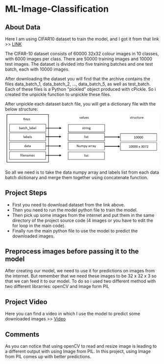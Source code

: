 # ML-Image-Classification
## About Data
Here I am using CIFAR10 dataset to train the model, and I got it from that link >> [LINK](https://www.binarystudy.com/2021/09/how-to-load-preprocess-visualize-CIFAR-10-and-CIFAR-100.html)

The CIFAR-10 dataset consists of 60000 32x32 colour images in 10 classes, with 6000 images per class. There are 50000 training images and 10000 test images. The dataset is divided into five training batches and one test batch, each with 10000 images.

After downloading the dataset you will find that the archive contains the files data_batch_1, data_batch_2, ..., data_batch_5, as well as test_batch. Each of these files is a Python "pickled" object produced with cPickle. So i created the unpickle function to unpickle these files.

After unpickle each dataset batch file, you will get a dictionary file with the below structure:
![](images/unpickle_dict_structure.PNG)

So all we need is to take the data numpy array and labels list from each data batch dictionary and merge them together using concatenate function.

## Project Steps
* First you need to download dataset from the link above.
* Then you need to run the model python file to train the model.
* Then pick up some images from the internet and put them in the same directory of the project source code (4 images or you have to edit the for loop in the main code). 
* Finally run the main python file to use the model to predict the downloaded images. 

## Preprocess images before passing it to the model
After creating our model, we need to use it for predictions on images from the internet. But remember that we need these images to be 32 x 32 x 3 so that we can feed it to our model. To do so i used two different method with two different librarries: openCV and Image form PIL

## Project Video
Here you can find a video in which I use the model to predict some downloaded images >> [Video](https://drive.google.com/file/d/1J2_zClI6QuKE2RHVJytQnB7GrCrlfKr4/view?usp=sharing)

## Comments
As you can notice that using openCV to read and resize image is leading to a different output with using Image from PIL. In this project, using Image from PIL comes up with better predictions.
